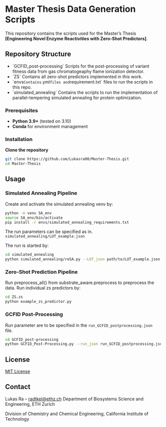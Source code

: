 # Master Thesis Data Generation Scripts

This repository contains the scripts used for the Master’s Thesis 
**\[Engineering Novel Enzyme Reactivities
with Zero-Shot Predictors]**.

## Repository Structure

* \`GCFID_post-processing`
  Scripts for the post-processing of variant fitness data from gas chromatogeaphy flame ionization detector.
* \`ZS`
  Contains all zero-shot predictors implemented in this work.   
* \`envs`
   Contains `.yml` files and `requirement.txt` files to run the scripts in this repo.
* \`simulated_annealing`
    Contains the scripts to run the implementation of parallel-tempering simulated annealing for protein optimization.
 
### Prerequisites
* **Python 3.9+** (tested on 3.10)
* **Conda** for environment management

### Installation
**Clone the repository**
   ```bash
   git clone https://github.com/Lukasra00/Master-Thesis.git
   cd Master-Thesis
   ```

## Usage

### Simulated Annealing Pipeline
Create and activate the simulated annealing venv by:
```bash
python -m venv SA_env
source SA_env/bin/activate
pip install -r envs/simulated_annealing_requirements.txt
```
The run parameters can be specified as in.
`simulated_annealing/LUT_example.json`

The run is started by:
```bash
cd simulated_annealing
python simulated_annealing/reSA.py --LUT_json path/to/LUT_example.json
```

### Zero-Shot Prediction Pipeline
Run preprocess_all() from substrate_aware.preprocess to preprocess the data.
Run individual zs predictors by:
```bash
cd ZS.zs
python example_zs_predictor.py
```


### GCFID Post-Processing
Run parameter are to be specified in the `run_GCFID_postprocessing.json` file.
```bash
cd GCFID_post-processing
python GCFID_Post-Processing.py --run_json run_GCFID_postprocessing.json
```



## License

[MIT License](LICENSE)

## Contact

Lukas Ra – [radtkel@ethz.ch](mailto:radtkel@ethz.ch)
Department of Biosystems Science and Engineering, 
ETH Zurich

Division of Chemistry and Chemical Engineering, 
California Institute of Technology

